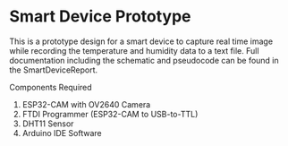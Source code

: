# Smart Device Prototype
 
 This is a prototype design for a smart device to capture real time image while recording the temperature and humidity data to a text file. Full documentation including the schematic and pseudocode can be found in the SmartDeviceReport. 
 
 Components Required
  1. ESP32-CAM with OV2640 Camera
  2. FTDI Programmer (ESP32-CAM to USB-to-TTL)
  3. DHT11 Sensor
  4. Arduino IDE Software
 

 
